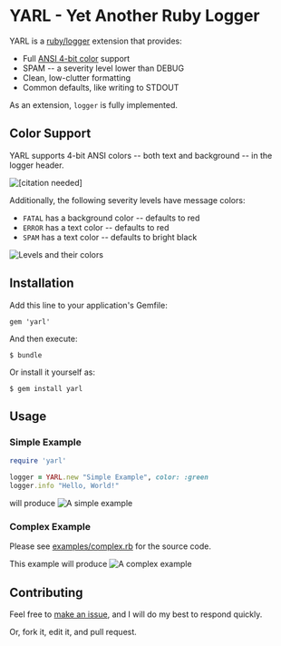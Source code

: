 # YARL - Yet Another Ruby Logger
YARL is a [ruby/logger](https://github.com/ruby/logger) extension that provides:
- Full [ANSI 4-bit color](https://en.wikipedia.org/wiki/ANSI_escape_code#Colors) support
- SPAM -- a severity level lower than DEBUG
- Clean, low-clutter formatting
- Common defaults, like writing to STDOUT

As an extension, `logger` is fully implemented.

## Color Support
YARL supports 4-bit ANSI colors -- both text and background -- in the logger header.

![[citation needed]](../master/media/tests_colors.png?raw=true)

Additionally, the following severity levels have message colors:
- `FATAL` has a background color -- defaults to red
- `ERROR` has a text color -- defaults to red
- `SPAM` has a text color -- defaults to bright black

![Levels and their colors](../master/media/tests_levels.png?raw=true)

## Installation
Add this line to your application's Gemfile:

`gem 'yarl'`

And then execute:

`$ bundle`

Or install it yourself as:

`$ gem install yarl`

## Usage

### Simple Example

```ruby
require 'yarl'

logger = YARL.new "Simple Example", color: :green
logger.info "Hello, World!"
```

will produce
![A simple example](../master/media/examples_simple.png?raw=true)

### Complex Example

Please see [examples/complex.rb](../master/examples/complex.rb) for the source code.

This example will produce
![A complex example](../master/media/examples_complex.png?raw=true)

## Contributing

Feel free to [make an issue](https://github.com/david-massey/yarl/issues/new), and I will do my best to respond quickly.

Or, fork it, edit it, and pull request.

